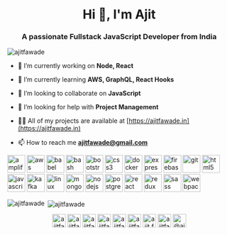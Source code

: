 <h1 align="center">Hi 👋, I'm Ajit</h1>
<h3 align="center">A passionate Fullstack JavaScript Developer from India</h3>

<p align="left"> <img src="https://komarev.com/ghpvc/?username=ajitfawade" alt="ajitfawade" /> </p>

- 🔭 I’m currently working on **Node, React**

- 🌱 I’m currently learning **AWS, GraphQL, React Hooks**

- 👯 I’m looking to collaborate on **JavaScript**

- 🤝 I’m looking for help with **Project Management**

- 👨‍💻 All of my projects are available at [https://ajitfawade.in](https://ajitfawade.in)

<!-- - 💬 Ask me about **Best Practices in React and Node** -->

- 📫 How to reach me **ajitfawade@gmail.com**

<p align="left"><img src="https://docs.amplify.aws/assets/logo-dark.svg" alt="amplify" width="40" height="40"/> <img src="https://devicons.github.io/devicon/devicon.git/icons/amazonwebservices/amazonwebservices-original-wordmark.svg" alt="aws" width="40" height="40"/> <img src="https://www.vectorlogo.zone/logos/babeljs/babeljs-icon.svg" alt="babel" width="40" height="40"/> <img src="https://www.vectorlogo.zone/logos/gnu_bash/gnu_bash-icon.svg" alt="bash" width="40" height="40"/> <img src="https://devicons.github.io/devicon/devicon.git/icons/bootstrap/bootstrap-plain.svg" alt="bootstrap" width="40" height="40"/> <img src="https://devicons.github.io/devicon/devicon.git/icons/css3/css3-original-wordmark.svg" alt="css3" width="40" height="40"/> <img src="https://devicons.github.io/devicon/devicon.git/icons/docker/docker-original-wordmark.svg" alt="docker" width="40" height="40"/> <img src="https://devicons.github.io/devicon/devicon.git/icons/express/express-original-wordmark.svg" alt="express" width="40" height="40"/> <img src="https://www.vectorlogo.zone/logos/firebase/firebase-icon.svg" alt="firebase" width="40" height="40"/> <img src="https://www.vectorlogo.zone/logos/git-scm/git-scm-icon.svg" alt="git" width="40" height="40"/> <img src="https://devicons.github.io/devicon/devicon.git/icons/html5/html5-original-wordmark.svg" alt="html5" width="40" height="40"/> <img src="https://devicons.github.io/devicon/devicon.git/icons/javascript/javascript-original.svg" alt="javascript" width="40" height="40"/> <img src="https://www.vectorlogo.zone/logos/apache_kafka/apache_kafka-icon.svg" alt="kafka" width="40" height="40"/> <img src="https://devicons.github.io/devicon/devicon.git/icons/linux/linux-original.svg" alt="linux" width="40" height="40"/> <img src="https://devicons.github.io/devicon/devicon.git/icons/mongodb/mongodb-original-wordmark.svg" alt="mongodb" width="40" height="40"/> <img src="https://devicons.github.io/devicon/devicon.git/icons/nodejs/nodejs-original-wordmark.svg" alt="nodejs" width="40" height="40"/> <img src="https://devicons.github.io/devicon/devicon.git/icons/postgresql/postgresql-original-wordmark.svg" alt="postgresql" width="40" height="40"/> <img src="https://devicons.github.io/devicon/devicon.git/icons/react/react-original-wordmark.svg" alt="react" width="40" height="40"/> <img src="https://devicons.github.io/devicon/devicon.git/icons/redux/redux-original.svg" alt="redux" width="40" height="40"/> <img src="https://devicons.github.io/devicon/devicon.git/icons/sass/sass-original.svg" alt="sass" width="40" height="40"/> <img src="https://devicons.github.io/devicon/devicon.git/icons/webpack/webpack-original.svg" alt="webpack" width="40" height="40"/></p><p><img align="left" src="https://github-readme-stats.vercel.app/api/top-langs/?username=ajitfawade&layout=compact&hide=html" alt="ajitfawade" /></p>

<p>&nbsp;<img align="center" src="https://github-readme-stats.vercel.app/api?username=ajitfawade&show_icons=true" alt="ajitfawade" /></p>

<p align="center">
<a href="https://codepen.io/ajitfawade" target="blank"><img align="center" src="https://cdn.jsdelivr.net/npm/simple-icons@3.0.1/icons/codepen.svg" alt="ajitfawade" height="30" width="30" /></a>
<a href="https://dev.to/ajitfawade" target="blank"><img align="center" src="https://cdn.jsdelivr.net/npm/simple-icons@3.0.1/icons/dev-dot-to.svg" alt="ajitfawade" height="30" width="30" /></a>
<a href="https://twitter.com/ajitfawade" target="blank"><img align="center" src="https://cdn.jsdelivr.net/npm/simple-icons@3.0.1/icons/twitter.svg" alt="ajitfawade" height="30" width="30" /></a>
<a href="https://linkedin.com/in/ajitfawade" target="blank"><img align="center" src="https://cdn.jsdelivr.net/npm/simple-icons@3.0.1/icons/linkedin.svg" alt="ajitfawade" height="30" width="30" /></a>
<a href="https://stackoverflow.com/users/ajitfawade" target="blank"><img align="center" src="https://cdn.jsdelivr.net/npm/simple-icons@3.0.1/icons/stackoverflow.svg" alt="ajitfawade" height="30" width="30" /></a>
<a href="https://codesandbox.com/ajitfawade" target="blank"><img align="center" src="https://cdn.jsdelivr.net/npm/simple-icons@3.0.1/icons/codesandbox.svg" alt="ajitfawade" height="30" width="30" /></a>
<a href="https://fb.com/ajit.fawade" target="blank"><img align="center" src="https://cdn.jsdelivr.net/npm/simple-icons@3.0.1/icons/facebook.svg" alt="ajit.fawade" height="30" width="30" /></a>
<a href="https://instagram.com/ajitfawade" target="blank"><img align="center" src="https://cdn.jsdelivr.net/npm/simple-icons@3.0.1/icons/instagram.svg" alt="ajitfawade" height="30" width="30" /></a>
<a href="https://medium.com/@ajitfawade" target="blank"><img align="center" src="https://cdn.jsdelivr.net/npm/simple-icons@3.0.1/icons/medium.svg" alt="@ajitfawade" height="30" width="30" /></a>
</p>
